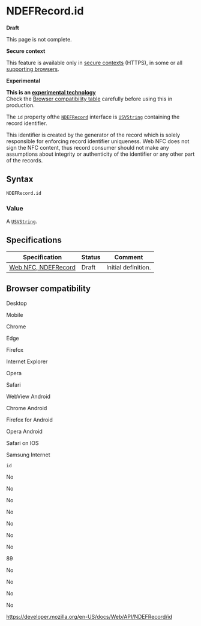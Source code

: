 NDEFRecord.id
=============

**Draft**

This page is not complete.

**Secure context**

This feature is available only in [secure contexts](https://developer.mozilla.org/en-US/docs/Web/Security/Secure_Contexts) (HTTPS), in some or all [supporting browsers](#browser_compatibility).

**Experimental**

**This is an [experimental technology](https://developer.mozilla.org/en-US/docs/MDN/Guidelines/Conventions_definitions#experimental)**  
Check the [Browser compatibility table](#browser_compatibility) carefully before using this in production.

The `id` property ofthe [`NDEFRecord`](../ndefrecord) interface is [`USVString`](../usvstring) containing the record identifier.

This identifier is created by the generator of the record which is solely responsible for enforcing record identifier uniqueness. Web NFC does not sign the NFC content, thus record consumer should not make any assumptions about integrity or authenticity of the identifier or any other part of the records.

Syntax
------

    NDEFRecord.id

### Value

A [`USVString`](../usvstring).

Specifications
--------------

<table><thead><tr class="header"><th>Specification</th><th>Status</th><th>Comment</th></tr></thead><tbody><tr class="odd"><td><a href="https://w3c.github.io/web-nfc/#dom-ndefrecord-id">Web NFC, NDEFRecord</a></td><td>Draft</td><td>Initial definition.</td></tr></tbody></table>

Browser compatibility
---------------------

Desktop

Mobile

Chrome

Edge

Firefox

Internet Explorer

Opera

Safari

WebView Android

Chrome Android

Firefox for Android

Opera Android

Safari on IOS

Samsung Internet

`id`

No

No

No

No

No

No

No

89

No

No

No

No

<a href="https://developer.mozilla.org/en-US/docs/Web/API/NDEFRecord/id" class="_attribution-link">https://developer.mozilla.org/en-US/docs/Web/API/NDEFRecord/id</a>
